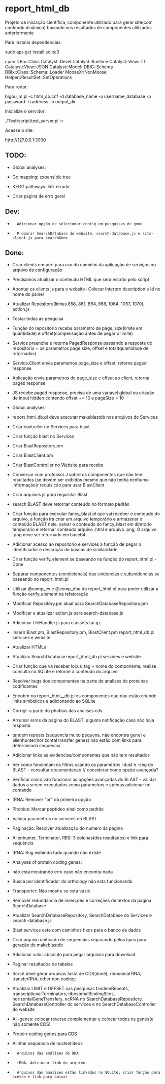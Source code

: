 # report\_html\_db
Projeto de iniciação científica, componente utilizado para gerar site(com conteúdo dinâmico) baseado nos resultados de componentes utilizados anteriormente

Para instalar dependencias:

sudo apt-get install sqlite3

cpan DBIx::Class Catalyst::Devel Catalyst::Runtime Catalyst::View::TT Catalyst::View::JSON Catalyst::Model::DBIC::Schema  DBIx::Class::Schema::Loader MooseX::NonMoose Helper::ResultSet::SetOperations

Para rodar:

bigou\_m.pl -c html\_db.cnf -d database\_name -u username\_database -p password -h address -o output\_dir

Inicialize o servidor:

./Test/script/test\_server.pl -r
  
Acesse o site:

http://127.0.0.1:3000


TODO:
-

-	Global analyses:
-	Go mapping: expansible tree
-	KEGG pathways: link errado

-	Criar pagina de erro geral

Dev:
-
-       Adicionar opção de selecionar contig em pesquisas de gene
-		Preparar SearchDatabase do website, search-database.js e site-client.js para searchGene

Done:
-
-	Criar clients em perl para uso do caminho da aplicação de serviços no arquivo de configuração
-	Precisamos atualizar o conteudo HTML que sera escrito pelo script
-	Apontar os clients js para o website-	Colocar Interpro description e id no nome do painel
-	Atualizar Repository(linhas 858, 861, 864, 868, 1064, 1067, 1070), action.js
-	Testar todas as pesquisa
-	Função do repositorio recebe parametro de page\_size(limite em quantidade) e offset(compensação antes de pegar o limite)
-	Service preenche e retorna PagedResponse passando a resposta do repositorio + os parametros page size, offset e total(quantidade de retornados)
-	Service.Client envia parametros page\_size e offset, retorna paged response
-	Aplicação envia parametros de page\_size e offset ao client, retorna paged response
-	JS recebe paged response, precisa de uma variavel global ou criação de input hidden contendo offset += 10 e pageSize = 10
-	Global analyses
-	report\_html\_db.pl deve executar makeblastdb nos arquivos do Services
-	Criar controller no Services para blast
-	Criar função blast no Services
-	Criar BlastRepository.pm
-	Criar BlastClient.pm
-	Criar BlastController no Website para recebe
-	Conversar com professor J sobre os componentes que não tem resultados (se devem ser exibidos mesmo que não tenha nenhuma informação)r requisição para usar BlastClient
-	Criar arquivos js para requisitar Blast
-	search BLAST deve retornar conteúdo no formato padrão
-	Criar função para executar fancy\_blast.pl que vai receber o conteudo do arquivo, a função irá criar um arquivo temporário e armazenar o conteúdo BLAST nele, salvar o conteudo do fancy\_blast em diretorio temporario e retornar conteúdo arquivo .html e arquivo .png; O arquivo .png deve ser retornado em base64
-	Adicionar acesso ao repositorio e services a função de pegar o identificador e descrição de buscas de similaridade
-	Criar função verify\_element se baseando na função do report\_html.pl - Done
-	Separar componentes (condicionais) das evidencias e subevidencias se baseando no report\_html.pl
-	Utilizar \@comp\_ev e \@comp\_dna do report\_html.pl para poder utilizar a função verify\_element na refatoração
-	Modificar Repository.pm atual para SearchDatabaseRepository.pm
-	Modificar e atualizar action.js para search-database.js
-	Adicionar fileHandler.js para o assets.tar.gz
-	Inserir Blast.pm, BlastRepository.pm, BlastClient.pm report\_html\_db.pl services e website
-	Atualizar HTMLs
-	Atualizar SearchDatabase report\_html\_db.pl services e website
-	Criar função que va receber locus\_tag + nome do componente, realize consulta no SQLite e retorne o conteudo do arquivo
- 	Resolver bugs dos componentes na parte de analises de proteinas codificantes
-	Encobrir no report\_html\_\_db.pl os componentes que não estão criando links simbolicos e adicionando ao SQLite
-	Corrigir a parte do phobius das analises cds
-	Arrumar erros da pagina do BLAST, alguma notificação caso não haja resposta
-	tandem repeats (sequencia muito pequena, não encontra gene) e alienhunter(horizontal transfer genes) não estão com links para determinada sequencia
-	Adicionar links as evidencias/componentes que não tem resultados
-	Ver como funcionam os filtros usando os parametros -dust e -seg do BLAST - consultar documentacao // considerar como opção avançada?
-	Verificar como vão funcionar as opções avançadas do BLAST - validar dados a serem executados como parametros e apenas adicionar no comando
-	tRNA: Remover "or" da primeira opção
-	Phobius: Marcar peptídeo sinal como padrão
-	Validar parametros no services do BLAST
-	Paginação: Resolver atualização do numero da pagina
-	Alienhunter, Terminator, RBS: 3 colunas(dos resultados) e link para sequência
-	tRNA: Bug exibindo tudo quando não existe
-	Analyses of protein coding genes: 
-	não esta mostrando erro caso não encontra nada
-	Busca por identificador do orthology não esta funcionando
-	Transporter: Não mostra se esta vazio


-	Remover redundancia de inserções e correções de textos da pagina SearchDatabase
-	Atualizar SearchDatabaseRepository, SearchDatabase do Services e search-database.js
-	Blast services esta com caminhos fixos para o banco de dados
-	Criar arquivo unificado de sequencias separando pelos tipos para geração do makeblastdb
-	Adicionar valor absoluto para pegar arquivos para download
-	Paginar resultados de tabelas
-	Script deve gerar arquivos fasta de CDS(done); ribosomal RNA; transferRNA; other non coding;
-	Atualizar LIMIT e OFFSET nas pesquisas tandemRepeats, transcriptionalTerminators, ribosomalBindingSites, horizontalGeneTransfers, ncRNA no SearchDatabaseRepository, SearchDatabaseController do services  e no SearchDatabaseController do website
-	All-genes: colocar reverso complementar e colocar todos os genes(e não somente CDS)
-	Protein-coding genes para CDS
-	Alinhar sequencia de nucleotídeos
-       Arquivos das análises de DNA
-       tRNA: Adicionar link do arquivo
-       Arquivos das analises estão linkados no SQLite, criar função para acesso e link para baixar 
